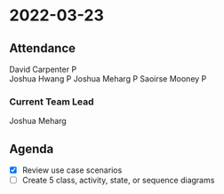 # 2022-03-23

## Attendance

David Carpenter P  
Joshua Hwang P
Joshua Meharg P
Saoirse Mooney P

### Current Team Lead

Joshua Meharg

## Agenda

- [x] Review use case scenarios
- [ ] Create 5 class, activity, state, or sequence diagrams